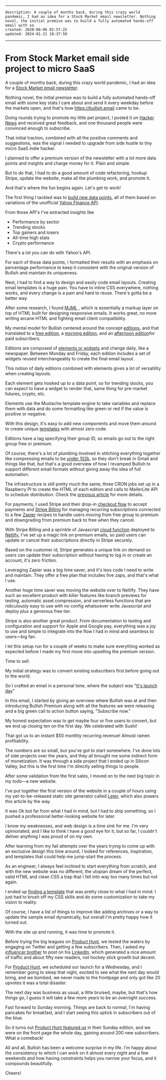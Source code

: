 
  ---
    description: A couple of months back, during this crazy world pandemic, I had an idea for a Stock Market email newsletter. Nothing novel, the initial premise was to build a fully automated hands-off email with so
    created: 2020-08-06 02:57:25
    updated: 2024-01-21 18:37:59
  ---
  
# From Stock Market email side project to micro SaaS
A couple of months back, during this crazy world pandemic, I had an idea for a [Stock Market email newsletter](https://bullish.email). 

Nothing novel, the initial premise was to build a fully automated hands-off email with some key stats I care about and send it every weekday before the markets open, and that's how https://bullish.email came to be.

Doing rounds trying to promote my little pet project, I posted it on [Hacker News](https://news.ycombinator.com/item?id=22870667) and received great feedback, and one thousand people were convinced enough to subscribe.

That initial traction, combined with all the positive comments and suggestions, was the signal I needed to upgrade from side hustle to tiny micro SaaS indie hacker.

I planned to offer a premium version of the newsletter with a lot more data points and insights and charge money for it. Plain and simple.

But to do that, I had to do a good amount of code refactoring, hookup Stripe, update the website, make all the plumbing work, and promote it.

And that's where the fun begins again. Let's get to work!

The first thing I tackled was to [build new data points](https://github.com/eduardosasso/bullish/tree/master/services), all of them based on variations of the unofficial [Yahoo Finance API](https://github.com/eduardosasso/bullish/blob/master/services/config.rb).

From those API's I've extracted insights like
* Performance by sector
* Trending stocks
* Top gainers and losers
* All-time high stats
* Crypto performance

There's a lot you can do with Yahoo's API. 

For each of those data points, I formatted their results with an emphasis on percentage performance to keep it consistent with the original version of Bullish and maintain its uniqueness.

Next, I had to find a way to design and easily code email layouts. Creating email templates is a huge pain. You have to inline CSS everywhere, nothing works, and every change is a pain and hard to reuse. There's gotta be a better way.

After some research, I found  [MJML](https://mjml.io/) , which is essentially a markup layer on top of HTML built for designing responsive emails. It works great, no more writing arcane HTML and fighting email client compatibility.

My mental model for Bullish centered around the concept [editions](https://github.com/eduardosasso/bullish/tree/master/editions), and that translated to a [free edition](https://github.com/eduardosasso/bullish/blob/master/editions/free.rb), a [morning edition](https://github.com/eduardosasso/bullish/blob/master/editions/morning.rb), and an [afternoon edition](https://github.com/eduardosasso/bullish/blob/master/editions/afternoon.rb)for paid subscribers.

Editions are composed of [elements or widgets](https://github.com/eduardosasso/bullish/blob/master/editions/widgets.rb) and change daily, like a newspaper. Between Monday and Friday, each edition includes a set of widgets reused interchangeably to create the final email layout.

This notion of daily editions combined with elements gives a lot of versatility when creating layouts.

Each element gets hooked up to a data point, so for trending stocks, you can expect to have a widget to render that, same thing for pre-market futures, crypto, etc.

Elements use the Mustache template engine to take variables and replace them with data and do some formatting like green or red if the value is positive or negative.

With this design, it's easy to add new components and move them around to create unique [templates](https://github.com/eduardosasso/bullish/blob/master/templates/template.rb) with almost zero code.

Editions have a tag specifying their group ID, so emails go out to the right group free or premium.

Of course, there's a lot of plumbing involved in stitching everything together like compressing emails to be [under 102k](https://mailchimp.com/help/gmail-is-clipping-my-email/), so they don't break in Gmail and things like that, but that's a good overview of how I revamped Bullish to support different email formats without giving away the idea of full automation.

The infrastructure is still pretty much the same, three CRON jobs set up in a Raspberry PI to create the HTML of each edition and calls to MailerLite API to schedule distribution. Check the [previous article](https://eduardosasso.co/blog/turning-my-obsession-in-the-stock-market-into-a-side-project/) for more details.

For payments, I used Stripe and their drop-in [checkout flow](https://stripe.com/docs/payments/checkout) to accept payments and [Stripe Billing](https://stripe.com/billing) for managing recurring subscriptions connected to a few [Zapier](https://zapier.com/) recipes to handle users moving from free group to premium and downgrading from premium back to free when they cancel.

With Stripe Billing and a sprinkle of Javascript [cloud function](https://www.netlify.com/products/functions/) deployed to [Netlify](https://www.netlify.com), I've set up a magic link on premium emails, so paid users can update or cancel their subscriptions directly in Stripe securely.

Based on the customer id, Stripe generates a unique link on demand so users can update their subscription without having to log in or create an account, it's zero friction.

Leveraging Zapier was a big time saver, and it's less code I need to write and maintain. They offer a free plan that includes five zaps, and that's what I use.

Another huge time saver was moving the website over to Netlify. They have such an excellent product with killer features like branch previews for testing, automatic asset compression, and serverless functions that are ridiculously easy to use with no config whatsoever write Javascript and deploy plus a generous free tier.

Stripe is also another great product. From documentation to testing and configuration and support for Apple and Google pay, everything was a joy to use and simple to integrate into the flow I had in mind and seamless to users—big fan.

I let this setup run for a couple of weeks to make sure everything worked as expected before I made my first move into upselling the premium version.

Time to sell. 

My initial strategy was to convert existing subscribers first before going out to the world.

So I crafted an email in a personal tone, where the subject was "[It's launch day](https://preview.mailerlite.com/o2y8k1)"

In this email, I started by giving an overview where Bullish was at and then introducing Bullish Premium along with all the features we were releasing and a big green call to action button saying, "Subscribe now."

My honest expectation was to get maybe four or five users to convert, but we end up closing ten on the first day. We celebrated with Sushi!

That got us to an instant $50 monthly recurring revenue! Almost ramen profitability.

The numbers are so small, but you've got to start somewhere. I've done lots of side projects over the years, and they all brought me some indirect form of monetization. It was through a side project that I ended up in Silicon Valley, but this is the first time I'm directly selling things to people.

After some validation from the first sales, I moved on to the next big topic in my todo—a new website.

I've put together the first version of the website in a couple of hours using my yet-to-be-released static site generator called [Leter](https://github.com/eduardosasso/leter), which also powers this article by the way.

It was Ok but far from what I had in mind, but I had to ship something, so I pushed a professional better-looking website for later.

I know my weaknesses, and web design is a time sink for me. I'm very opinionated, and I like to think I have a good eye for it, but so far, I couldn't deliver anything I was proud of on my own.

After learning from my fail attempts over the years trying to come up with an exclusive design this time around, I looked for references, inspiration, and templates that could help me jump-start the process.

As an engineer, I always feel inclined to start everything from scratch, and with the new website was no different, the utopian dream of the perfect, valid HTML and clean CSS a trap that I fell into way too many times but not again.

I ended up [finding a template](https://themeforest.net/item/fold-software-and-app-template/24295615) that was pretty close to what I had in mind. I just had to brush off my CSS skills and do some customization to take my vision to reality.

Of course, I have a list of things to improve like adding archives or a way to update the sample email dynamically, but overall I'm pretty happy how it turned out.

With the site up and running, it was time to promote it.

Before trying the big leagues on [Product Hunt](https://www.producthunt.com), we tested the waters by engaging on Twitter and getting a few subscribers. Then, I asked my [influencer brother](https://www.linkedin.com/in/abduzeedo/) to post on his [LinkedIn](https://www.linkedin.com/feed/update/urn:li:activity:6693739953026945024/), which generated a nice amount of traffic and about fifty new readers, not hockey stick growth but decent. 

For [Product Hunt](https://www.producthunt.com/posts/bullish), we scheduled our launch for a Wednesday, and I remember going to sleep that night, excited to see what the next day would bring, and we bombed, we never made to the frontpage and only got like 20 upvotes it was a total disaster.

The next day was business as usual, a little bruised, maybe, but that's how things go, I guess it will take a few more years to be an overnight success. 

Fast forward to Sunday morning. Things are back to normal, I'm having pancakes for breakfast, and I start seeing this uptick in subscribers out of the blue.

So it turns out [Product Hunt featured us](https://www.producthunt.com/posts/bullish) in their Sunday edition, and we were on the front page the whole day, gaining around 200 new subscribers. What a comeback!

All and all, Bullish has been a welcome surprise in my life. I'm happy about the consistency to which I can work on it almost every night and a few weekends and how having constraints helps you narrow your focus, and it compounds beautifully.

Cheers!

